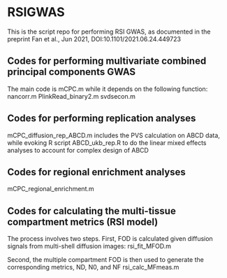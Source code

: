 # RSIGWAS

This is the script repo for performing RSI GWAS, as documented in the preprint Fan et al., Jun 2021,  DOI:10.1101/2021.06.24.449723

## Codes for performing multivariate combined principal components GWAS
The main code is mCPC.m while it depends on the following function:
nancorr.m
PlinkRead_binary2.m
svdsecon.m

## Codes for performing replication analyses
mCPC_diffusion_rep_ABCD.m includes the PVS calculation on ABCD data, while evoking R script ABCD_ukb_rep.R to do the linear mixed effects analyses to account for complex design of ABCD

## Codes for regional enrichment analyses
mCPC_regional_enrichment.m

## Codes for calculating the multi-tissue compartment metrics (RSI model)
The process involves two steps. First, FOD is calculated given diffusion signals from multi-shell diffusion images:
rsi_fit_MFOD.m

Second, the multiple compartment FOD is then used to generate the corresponding metrics, ND, N0, and NF
rsi_calc_MFmeas.m

  
